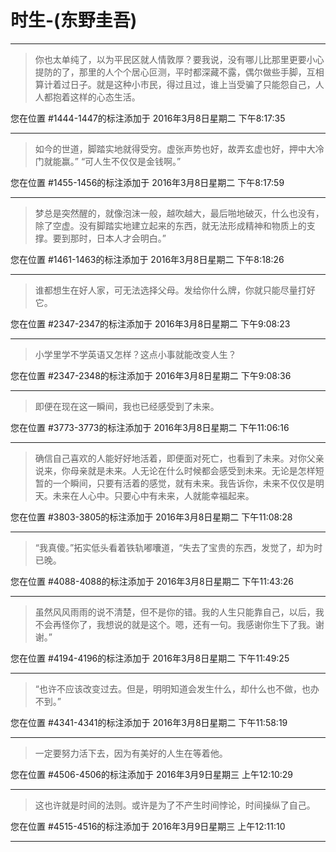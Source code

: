 # 时生-(东野圭吾)

---

> 你也太单纯了，以为平民区就人情敦厚？要我说，没有哪儿比那里更要小心提防的了，那里的人个个居心叵测，平时都深藏不露，偶尔做些手脚，互相算计着过日子。就是这种小市民，得过且过，谁上当受骗了只能怨自己，人人都抱着这样的心态生活。

您在位置 #1444-1447的标注添加于 2016年3月8日星期二 下午8:17:35

---

> 如今的世道，脚踏实地就得受穷。虚张声势也好，故弄玄虚也好，押中大冷门就能赢。” “可人生不仅仅是金钱啊。”

您在位置 #1455-1456的标注添加于 2016年3月8日星期二 下午8:17:59

---

> 梦总是突然醒的，就像泡沫一般，越吹越大，最后啪地破灭，什么也没有，除了空虚。没有脚踏实地建立起来的东西，就无法形成精神和物质上的支撑。要到那时，日本人才会明白。”

您在位置 #1461-1463的标注添加于 2016年3月8日星期二 下午8:18:26

---

> 谁都想生在好人家，可无法选择父母。发给你什么牌，你就只能尽量打好它。

您在位置 #2347-2347的标注添加于 2016年3月8日星期二 下午9:08:23

---

> 小学里学不学英语又怎样？这点小事就能改变人生？

您在位置 #2347-2348的标注添加于 2016年3月8日星期二 下午9:08:36

---

> 即便在现在这一瞬间，我也已经感受到了未来。

您在位置 #3773-3773的标注添加于 2016年3月8日星期二 下午11:06:16

---

> 确信自己喜欢的人能好好地活着，即便面对死亡，也看到了未来。对你父亲说来，你母亲就是未来。人无论在什么时候都会感受到未来。无论是怎样短暂的一个瞬间，只要有活着的感觉，就有未来。我告诉你，未来不仅仅是明天。未来在人心中。只要心中有未来，人就能幸福起来。

您在位置 #3803-3805的标注添加于 2016年3月8日星期二 下午11:08:28

---

> “我真傻。”拓实低头看着铁轨嘟囔道，“失去了宝贵的东西，发觉了，却为时已晚。

您在位置 #4088-4088的标注添加于 2016年3月8日星期二 下午11:43:26

---

> 虽然风风雨雨的说不清楚，但不是你的错。我的人生只能靠自己，以后，我不会再怪你了，我想说的就是这个。嗯，还有一句。我感谢你生下了我。谢谢。”

您在位置 #4194-4196的标注添加于 2016年3月8日星期二 下午11:49:25

---

> “也许不应该改变过去。但是，明明知道会发生什么，却什么也不做，也办不到。”

您在位置 #4341-4341的标注添加于 2016年3月8日星期二 下午11:58:19

---

> 一定要努力活下去，因为有美好的人生在等着他。

您在位置 #4506-4506的标注添加于 2016年3月9日星期三 上午12:10:29

---

> 这也许就是时间的法则。或许是为了不产生时间悖论，时间操纵了自己。

您在位置 #4515-4516的标注添加于 2016年3月9日星期三 上午12:11:10

---

